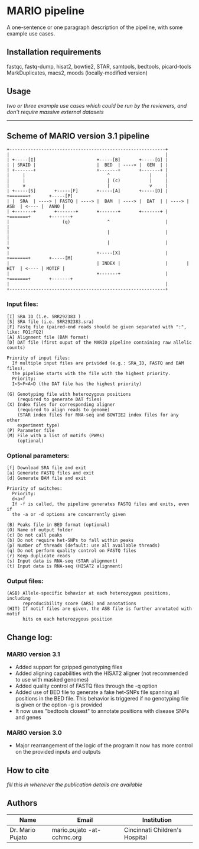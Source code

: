# MARIO pipeline

A one-sentence or one paragraph description of the pipeline, with some example
use cases.

## Installation requirements

fastqc, fastq-dump, hisat2, bowtie2, STAR, samtools, bedtools, picard-tools
MarkDuplicates, macs2, moods (locally-modified version)

## Usage

_two or three example use cases which could be run by the reviewers, and don't
require massive external datasets_

--------------------------------------------------------------------------------

## Scheme of MARIO version 3.1 pipeline

```
+-----------------------------------------------------------+
|                                                           |
| +-----[I]                       +-----[B]       +-----[G] |
| | SRAID |                       |  BED  | ----> |  GEN  | |
| +-------+                       +-------+       +-------+ |
|     |                               ^               |     | 
|     |                               | (c)           |     |
|     v                               |               v     |
| +-----[S]       +-----[F]       +-----[A]       +-----[D] |       +=======+       +-----[P]
| |  SRA  | ----> | FASTQ | ----> |  BAM  | ----> |  DAT  | | ----> |  ASB  | <---- |  ANNO |
| +-------+       +-------+       +-------+       +-------+ |       +=======+       +-------+
|                    (q)              ^                     |           |
|                                     |                     |           |
|                                     |                     |           v
|                                 +-----[X]                 |       +=======+       +-----[M]
|                                 | INDEX |                 |       |  HIT  | <---- | MOTIF |
|                                 +-------+                 |       +=======+       +-------+
|                                                           |
+-----------------------------------------------------------+
```


### Input files:

```
[I] SRA ID (i.e. SRR292383 )
[S] SRA file (i.e. SRR292383.sra)
[F] Fastq file (paired-end reads should be given separated with ":", like: FQ1:FQ2)
[A] Alignment file (BAM format)
[D] DAT file (first ouput of the MARIO pipeline containing raw allelic counts)

Priority of input files:
  If multiple input files are privided (e.g.: SRA_ID, FASTQ and BAM files),
  the pipeline starts with the file with the highest priority.
  Priority:
  I<S<F<A<D (the DAT file has the highest priority)

(G) Genotyping file with heterozygous positions
    (required to generate DAT files)
(X) Index files for corresponding aligner
    (required to align reads to genome)
    (STAR index files for RNA-seq and BOWTIE2 index files for any other
    experiment type)
(P) Parameter file
(M) File with a list of motifs (PWMs)
    (optional)
```

### Optional parameters:

```
[f] Download SRA file and exit
[a] Generate FASTQ files and exit
[d] Generate BAM file and exit

Priority of switches:
  Priority:
  d<a<f
  If -f is called, the pipeline generates FASTQ files and exits, even if
  the -a or -d options are concurrently given

(B) Peaks file in BED format (optional)
(O) Name of output folder
(c) Do not call peaks
(b) Do not require het-SNPs to fall within peaks
(p) Number of threads (default: use all available threads)
(q) Do not perform quality control on FASTQ files
(r) Keep duplicate reads
(s) Input data is RNA-seq (STAR alignment)
(t) Input data is RNA-seq (HISAT2 alignment)
```


### Output files:

```
(ASB) Allele-specific behavior at each heterozygous positions, including
      reproducibility score (ARS) and annotations
(HIT) If motif files are given, the ASB file is further annotated with motif
      hits on each heterozygous position
```

## Change log:
### MARIO version 3.1
* Added support for gzipped genotyping files
* Added aligning capabilities with the HISAT2 aligner (not recommended to use with masked genomes)
* Added quality control of FASTQ files through the -q option
* Added use of BED file to generate a fake het-SNPs file spanning all positions
  in the BED file. This behavior is triggered if no genotyping file is given
  or the option -g is provided
* It now uses "bedtools closest" to annotate positions with disease SNPs and genes

### MARIO version 3.0
* Major rearrangement of the logic of the program
  It now has more control on the provided inputs and outputs

## How to cite

_fill this in whenever the publication details are available_

## Authors

| Name              | Email                       | Institution                    |
|-------------------|-----------------------------|--------------------------------|
| Dr. Mario Pujato  | mario.pujato -at- cchmc.org | Cincinnati Children's Hospital |
